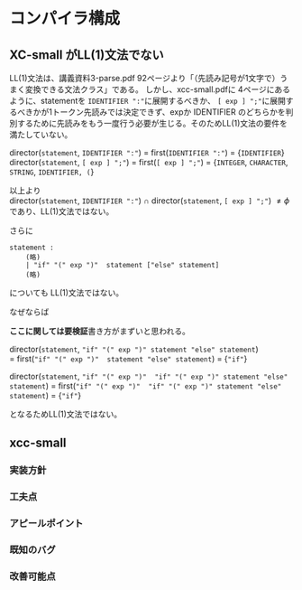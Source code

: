 # コンパイラ構成 

## XC-small がLL(1)文法でない

LL(1)文法は、講義資料3-parse.pdf 92ページより「（先読み記号が1文字で）うまく変換できる文法クラス」である。
しかし、xcc-small.pdfに 4ページにあるように、statementを `IDENTIFIER ":"`に展開するべきか、 `[ exp ] ";"`に展開するべきかが1トークン先読みでは決定できず、expか IDENTIFIER のどちらかを判別するために先読みをもう一度行う必要が生じる。そのためLL(1)文法の要件を満たしていない。

director(`statement`, `IDENTIFIER ":"`) = first(`IDENTIFIER ":"`) = {`IDENTIFIER`}   
director(`statement`, `[ exp ] ";"`) = first(`[ exp ] ";"`) = {`INTEGER`, `CHARACTER`, `STRING`, `IDENTIFIER, (`}

以上より    
director(`statement`, `IDENTIFIER ":"`) $\cap$ director(`statement`, `[ exp ] ";"`) $\neq \phi$であり、LL(1)文法ではない。

さらに

```
statement : 
    (略)
    | "if" "(" exp ")"  statement ["else" statement]
    (略)
```
についても LL(1)文法ではない。

なぜならば   

**ここに関しては要検証**書き方がまずいと思われる。

director(`statement`, `"if" "(" exp ")" statement "else" statement`)    
= first(`"if" "(" exp ")"  statement "else" statement`) = {`"if"`}

director(`statement`, `"if" "(" exp ")"  "if" "(" exp ")" statement "else" statement`)
= first(`"if" "(" exp ")"  "if" "(" exp ")" statement "else" statement`) = {`"if"`}

となるためLL(1)文法ではない。

## xcc-small 

### 実装方針

### 工夫点

### アピールポイント

### 既知のバグ

### 改善可能点

